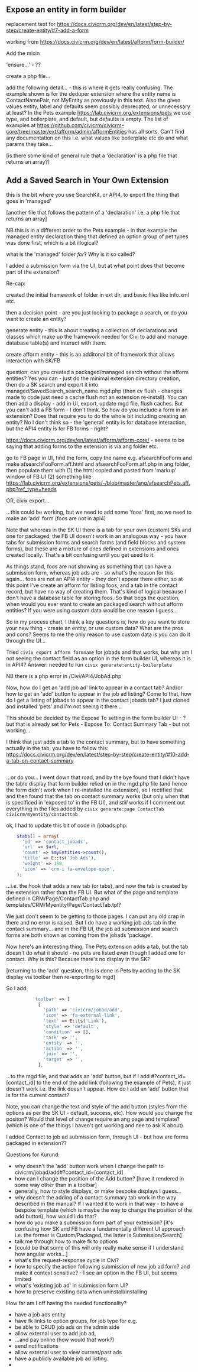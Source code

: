 ## Expose an entity in form builder

replacement text for https://docs.civicrm.org/dev/en/latest/step-by-step/create-entity/#7-add-a-form

working from https://docs.civicrm.org/dev/en/latest/afform/form-builder/

Add the mixin

'ensure...' - ??

create a php file...

add the following detail... - this is where it gets really confusing. The example shown is for the deduper extension where the entity name is ContactNamePair, not MyEntity as previously in this text. Also the given values entity, label and defaults seem possibly deprecated, or unnecessary at least? In the Pets example https://lab.civicrm.org/extensions/pets we use type, and boilerplate, and default, but defaults is empty. The list of examples at https://github.com/civicrm/civicrm-core/tree/master/ext/afform/admin/afformEntities has all sorts. Can't find any documentation on this i.e. what values like boilerplate etc do and what params they take...

[is there some kind of general rule that a 'declaration' is a php file that returns an array?]



## Add a Saved Search in Your Own Extension

this is the bit where you use SearchKit, or API4, to export the thing that goes in 'managed'

[another file that follows the pattern of a 'declaration' i.e. a php file that returns an array]

NB this is in a different order to the Pets example - in that example the managed entity declaration thing that defined an option group of pet types was done first, which is a bit illogical?

what is the 'managed' folder *for*? Why is it so called?



I added a submission form via the UI, but at what point does that become part of the extension?



Re-cap:

created the initial framework of folder in ext dir, and basic files like info.xml etc.

then a decision point - are you just looking to package a search, or do you want to create an entity?

generate entity - this is about creating a collection of declarations and classes which make up the framework needed for Civi to add and manage database table(s) and interact with them.

create afform entity - this is an additonal bit of framework that allows interaction with SK/FB 

question: can you created a packaged/managed search without the afform entities? Yes you can - just do the minimal extension directory creation, then do a SK search and export it into managed/SavedSearch_search_name.mgd.php (then cv flush - changes made to code just need a cache flush not an extension re-install). You can then add a display - add in UI, export, update mgd file, flush caches. But you can't add a FB form - I don't think. So how do you include a form in an extension? Does that require you to do the whole bit including creating an entity? No I don't think so - the 'general' entity is for database interaction, but the API4 entity is for FB forms - right? 

https://docs.civicrm.org/dev/en/latest/afform/afform-core/ - seems to be saying that adding forms to the extension is via ang folder etc.

go to FB page in UI, find the form, copy the name e.g. afsearchFooForm and make afsearchFooForm.aff.html and afsearchFooForm.aff.php in ang folder, then populate them with  (1) the html copied and pasted from 'markup' window of FB UI (2) something like https://lab.civicrm.org/extensions/pets/-/blob/master/ang/afsearchPets.aff.php?ref_type=heads

OR, civix export...

...this could be working, but we need to add some 'foos' first, so we need to make an 'add' form (foos are not in api4)

Note that whereas in the SK UI there is a tab for your own (custom) SKs and one for packaged, the FB UI doesn't work in an analogous way - you have tabs for submission forms and search forms (and field blocks and system forms), but these are a mixture of ones defined in extensions and ones created locally. That's a bit confusing until you get used to it.

As things stand, foos are not showing as something that can have a submission form, whereas job ads are - so what's the reason for this again... foos are not an API4 entity - they don't appear there either, so at this point I've create an afform for listing foos, and a tab in the contact record, but have no way of creating them. That's kind of logical because I don't have a database table for storing foos. So that begs the question, when would you ever want to create an packaged search without afform entities? If you were using custom data would be one reason I guess...

So in my process chart, I think a key questions is, how do you want to store your new thing - create an entity, or use custom data? What are the pros and cons? Seems to me the only reason to use custom data is you can do it through the UI...

Tried `civix export Afform formname` for jobads and that works, but why am I not seeing the contact field as an option in the form builder UI, whereas it is in API4? Answer: needed to run `civix generate:entity-boilerplate` 

NB there is a php error in /Civi/APi4/JobAd.php

Now, how do I get an 'add job ad' link to appear in a contact tab? And/or how to get an 'add' button to appear in the job ad listing? Come to that, how do I get a listing of jobads to appear in the contact jobads tab? I just cloned and installed 'pets' and I'm not seeing it there...

This should be decided by the Expose To setting in the form builder UI - ? but that is already set for Pets - Expose To: Contact Summary Tab - but not working...

I think that just adds a tab to the contact summary, but to have something actually in the tab, you have to follow this: https://docs.civicrm.org/dev/en/latest/step-by-step/create-entity/#10-add-a-tab-on-contact-summary

```

```

...or do you... I went down that road, and by the bye found that I didn't have the table display that form builder relied on in the mgd.php file (and hence the form didn't work when I re-installed the extension), so I rectified that and then found that the tab on contact summary works (but only when that is specificed in 'exposed to' in the FB UI), and *still* works if I comment out everything in the files added by `civix generate:page ContactTab civicrm/myentity/contacttab` 

ok, I had to update this bit of code in /jobads.php:

```php
    $tabs[] = array(
      'id' => 'contact_jobads',
      'url' => $url,
      'count' => $myEntities->count(),
      'title' => E::ts('Job Ads'),
      'weight' => 150,
      'icon' => 'crm-i fa-envelope-open',
    );
```

...i.e. the hook that adds a new tab (or tabs), and now the tab is created by the extension rather than the FB UI. But what of the page and template defined in CRM/Page/ContactTab.php and templates/CRM/Myentity/Page/ContactTab.tpl?

We just don't seem to be getting to those pages. I can put any old crap in there and no error is raised. But I do have a working job ads tab in the contact summary... and in the FB UI, the job ad submission and search forms are both shown as coming from the jobads 'package'.

Now here's an interesting thing. The Pets extension adds a tab, but the tab doesn't do what it should - no pets are listed even though I added one for contact. Why is this? Because there's no display in the SK?

[returning to the 'add' question, this is done in Pets by adding to the SK display via toolbar then re-exporting to mgd]

So I add:

```php
          'toolbar' => [
            [
              'path' => 'civicrm/jobad/add',
              'icon' => 'fa-external-link',
              'text' => E::ts('Link'),
              'style' => 'default',
              'condition' => [],
              'task' => '',
              'entity' => '',
              'action' => '',
              'join' => '',
              'target' => '',
            ],
```

...to the mgd file, and that adds an 'add' button, but if I add \#?contact_id=[contact_id] to the end of the add link (following the example of Pets), it just doesn't work i.e. the link doesn't appear. How do I add an 'add' button that is for the current contact?

Note, you can change the text and style of the add button (styles from the options as per the SK UI - default, success, etc). How would you change the positon? Would that level of change require an ang page and template? (which is one of the things I haven't got working and nee to ask K about)



I added Contact to job ad submission form, through UI - but how are forms packaged in extension??







Questions for Kurund:

- why doesn't the 'add' button work when I change the path to civicrm/jobad/add\#?contact_id=[contact_id]
- how can I change the position of the Add button? [have it rendered in some way other than in a toolbar]
- generally, how to style displays, or make bespoke displays I guess...
- why doesn't the adding of a contact summary tab work in the way described in the manual? If I wanted it to work in that way - to have a bespoke template (which is maybe the way to change the position of the add button), how would I do that?
- how do you make a submission form part of your extension? [it's confusing how SK and FB have a fundamentally different UI approach i.e. the former is Custom/Packaged, the latter is Submission/Search]
- talk me through how to make fk to options
- [could be that some of this will only really make sense if I understand how angular works...]
- what's the request-response cycle in Civi?
- how to specify the action following submission of new job ad form? and make it context sensitive? - I see an option in the FB UI, but seems limited
- what's 'existing job ad' in submission form UI?
- how to preserve existing data when uninstall/installing



How far am I off having the needed functionality?

- have a job ads entity
- have fk links to option groups, for job type for e.g.
- be able to CRUD job ads on the admin side
- allow external user to add job ad, 
- ...and pay online (how would *that* work?)
- send notifications
- allow external user to view current/past ads
- have a publicly available job ad listing
- 